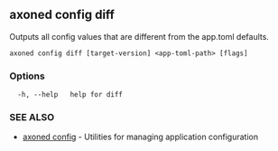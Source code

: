 ## axoned config diff

Outputs all config values that are different from the app.toml defaults.

```
axoned config diff [target-version] <app-toml-path> [flags]
```

### Options

```
  -h, --help   help for diff
```

### SEE ALSO

* [axoned config](axoned_config.md)	 - Utilities for managing application configuration
